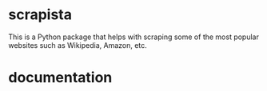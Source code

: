 # scrapista
This is a Python package that helps with scraping some of the most popular websites such as Wikipedia, Amazon, etc.
# documentation
